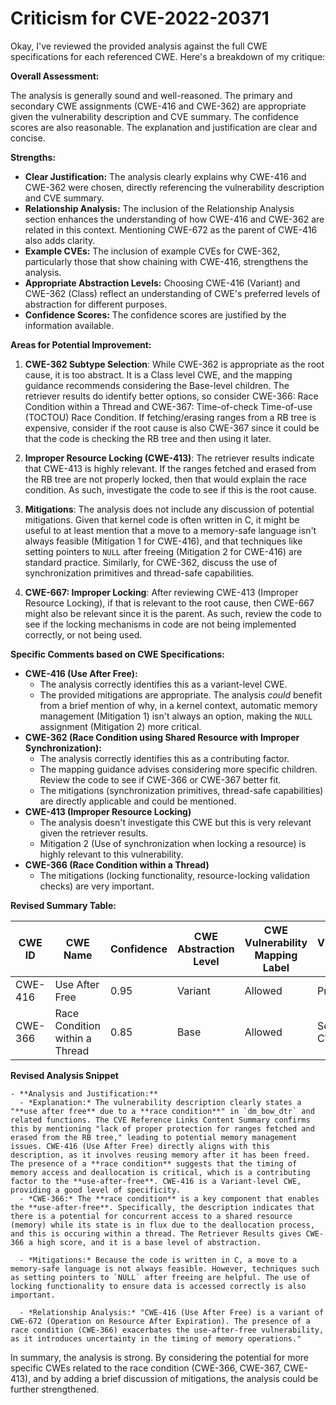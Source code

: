 # Criticism for CVE-2022-20371

Okay, I've reviewed the provided analysis against the full CWE specifications for each referenced CWE. Here's a breakdown of my critique:

**Overall Assessment:**

The analysis is generally sound and well-reasoned. The primary and secondary CWE assignments (CWE-416 and CWE-362) are appropriate given the vulnerability description and CVE summary. The confidence scores are also reasonable. The explanation and justification are clear and concise.

**Strengths:**

*   **Clear Justification:** The analysis clearly explains why CWE-416 and CWE-362 were chosen, directly referencing the vulnerability description and CVE summary.
*   **Relationship Analysis:** The inclusion of the Relationship Analysis section enhances the understanding of how CWE-416 and CWE-362 are related in this context.  Mentioning CWE-672 as the parent of CWE-416 also adds clarity.
*   **Example CVEs:** The inclusion of example CVEs for CWE-362, particularly those that show chaining with CWE-416, strengthens the analysis.
*   **Appropriate Abstraction Levels:** Choosing CWE-416 (Variant) and CWE-362 (Class) reflect an understanding of CWE's preferred levels of abstraction for different purposes.
*   **Confidence Scores:** The confidence scores are justified by the information available.

**Areas for Potential Improvement:**

1.  **CWE-362 Subtype Selection**: While CWE-362 is appropriate as the root cause, it is too abstract. It is a Class level CWE, and the mapping guidance recommends considering the Base-level children. The retriever results do identify better options, so consider CWE-366: Race Condition within a Thread and CWE-367: Time-of-check Time-of-use (TOCTOU) Race Condition. If fetching/erasing ranges from a RB tree is expensive, consider if the root cause is also CWE-367 since it could be that the code is checking the RB tree and then using it later.

2.  **Improper Resource Locking (CWE-413)**: The retriever results indicate that CWE-413 is highly relevant. If the ranges fetched and erased from the RB tree are not properly locked, then that would explain the race condition. As such, investigate the code to see if this is the root cause.

3.  **Mitigations**: The analysis does not include any discussion of potential mitigations. Given that kernel code is often written in C, it might be useful to at least mention that a move to a memory-safe language isn't always feasible (Mitigation 1 for CWE-416), and that techniques like setting pointers to `NULL` after freeing (Mitigation 2 for CWE-416) are standard practice. Similarly, for CWE-362, discuss the use of synchronization primitives and thread-safe capabilities.

4. **CWE-667: Improper Locking**: After reviewing CWE-413 (Improper Resource Locking), if that is relevant to the root cause, then CWE-667 might also be relevant since it is the parent. As such, review the code to see if the locking mechanisms in code are not being implemented correctly, or not being used.

**Specific Comments based on CWE Specifications:**

*   **CWE-416 (Use After Free):**
    *   The analysis correctly identifies this as a variant-level CWE.
    *   The provided mitigations are appropriate. The analysis *could* benefit from a brief mention of why, in a kernel context, automatic memory management (Mitigation 1) isn't always an option, making the `NULL` assignment (Mitigation 2) more critical.
*   **CWE-362 (Race Condition using Shared Resource with Improper Synchronization):**
    *   The analysis correctly identifies this as a contributing factor.
    *   The mapping guidance advises considering more specific children. Review the code to see if CWE-366 or CWE-367 better fit.
    *   The mitigations (synchronization primitives, thread-safe capabilities) are directly applicable and could be mentioned.
*   **CWE-413 (Improper Resource Locking)**
    *   The analysis doesn't investigate this CWE but this is very relevant given the retriever results.
    *   Mitigation 2 (Use of synchronization when locking a resource) is highly relevant to this vulnerability.
*   **CWE-366 (Race Condition within a Thread)**
    *   The mitigations (locking functionality, resource-locking validation checks) are very important.

**Revised Summary Table:**

| CWE ID | CWE Name | Confidence | CWE Abstraction Level | CWE Vulnerability Mapping Label | CWE-Vulnerability Mapping Notes |
|---|---|---|---|---|---|
| CWE-416 | Use After Free | 0.95 | Variant | Allowed | Primary CWE |
| CWE-366 | Race Condition within a Thread | 0.85 | Base | Allowed | Secondary CWE |

**Revised Analysis Snippet**
```
- **Analysis and Justification:**  
  - *Explanation:* The vulnerability description clearly states a "**use after free** due to a **race condition**" in `dm_bow_dtr` and related functions. The CVE Reference Links Content Summary confirms this by mentioning "lack of proper protection for ranges fetched and erased from the RB tree," leading to potential memory management issues. CWE-416 (Use After Free) directly aligns with this description, as it involves reusing memory after it has been freed. The presence of a **race condition** suggests that the timing of memory access and deallocation is critical, which is a contributing factor to the **use-after-free**. CWE-416 is a Variant-level CWE, providing a good level of specificity.
  - *CWE-366:* The **race condition** is a key component that enables the **use-after-free**. Specifically, the description indicates that there is a potential for concurrent access to a shared resource (memory) while its state is in flux due to the deallocation process, and this is occuring within a thread. The Retriever Results gives CWE-366 a high score, and it is a base level of abstraction.

  - *Mitigations:* Because the code is written in C, a move to a memory-safe language is not always feasible. However, techniques such as setting pointers to `NULL` after freeing are helpful. The use of locking functionality to ensure data is accessed correctly is also important.
  
  - *Relationship Analysis:* "CWE-416 (Use After Free) is a variant of CWE-672 (Operation on Resource After Expiration). The presence of a race condition (CWE-366) exacerbates the use-after-free vulnerability, as it introduces uncertainty in the timing of memory operations."
```

In summary, the analysis is strong. By considering the potential for more specific CWEs related to the race condition (CWE-366, CWE-367, CWE-413), and by adding a brief discussion of mitigations, the analysis could be further strengthened.